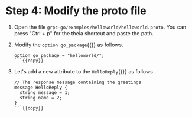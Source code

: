# Step 4: Modify the proto file

1. Open the file `grpc-go/examples/helloworld/helloworld.proto`. You can press "Ctrl + p" for the theia shortcut and paste the path.

1. Modify the `option go_package`{{}} as follows.

    ```
    option go_package = "helloworld/";
    ```{{copy}}

1. Let's add a new attribute to the `HelloReply`{{}} as follows

    ```{4}
    // The response message containing the greetings
    message HelloReply {
      string message = 1;
      string name = 2;
    }
    ```{{copy}}
